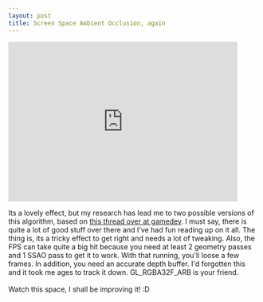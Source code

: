 ```yaml
--- 
layout: post
title: Screen Space Ambient Occlusion, again
---
```


<iframe width="460" height="320" src="https://www.youtube.com/embed/4u8lCQ_x-cU" frameborder="0" allowfullscreen></iframe>



Its a lovely effect, but my research has lead me to two possible versions of this algorithm, based on <a href="http://www.gamedev.net/topic/556187-the-best-ssao-ive-seen/">this thread over at gamedev</a>. I must say, there is quite a lot of good stuff over there and I've had fun reading up on it all. The thing is, its a tricky effect to get right and needs a lot of tweaking. Also, the FPS can take quite a big hit because you need at least 2 geometry passes and 1 SSAO pass to get it to work. With that running, you'll loose a few frames. In addition, you need an accurate depth buffer. I'd forgotten this and it took me ages to track it down. GL_RGBA32F_ARB is your friend.<br /><br />Watch this space, I shall be improving it! :D
